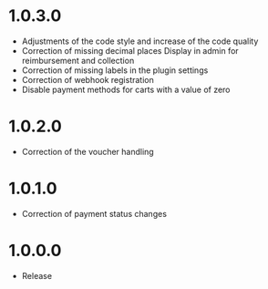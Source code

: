 # 1.0.3.0
* Adjustments of the code style and increase of the code quality
* Correction of missing decimal places Display in admin for reimbursement and collection
* Correction of missing labels in the plugin settings
* Correction of webhook registration
* Disable payment methods for carts with a value of zero

# 1.0.2.0
* Correction of the voucher handling


# 1.0.1.0
* Correction of payment status changes

# 1.0.0.0
* Release
